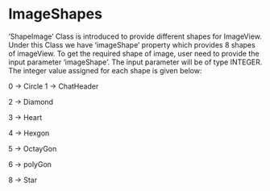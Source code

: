 # ImageShapes
‘ShapeImage’ Class is introduced to provide different shapes for ImageView.
Under this Class we have ‘imageShape’ property which provides 8 shapes of imageView.
To get the required shape of image, user need to provide the input parameter ‘imageShape’. The input parameter will be of type INTEGER. The integer value assigned for each shape is given below:

 0 -> Circle
 1 -> ChatHeader
 
 2 -> Diamond
 
 3 -> Heart
 
 4 -> Hexgon
 
 5 -> OctayGon
 
 6 -> polyGon
 
 8 -> Star
